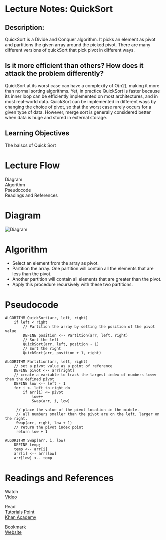 # Lecture Notes: QuickSort

## Description:
 QuickSort is a Divide and Conquer algorithm. It picks an element as pivot and partitions the given array around the picked pivot. There are many different versions of quickSort that pick pivot in different ways.


## Is it more efficient than others? How does it attack the problem differently?

QuickSort at its worst case can have a complexity of O(n2), making it more than normal sorting algorithms. Yet, in practice QuickSort is faster because its inner loop can be efficiently implemented on most architectures, and in most real-world data. QuickSort can be implemented in different ways by changing the choice of pivot, so that the worst case rarely occurs for a given type of data. However, merge sort is generally considered better when data is huge and stored in external storage.

## Learning Objectives
The baiscs of Quick Sort 

# Lecture Flow
Diagram<br />
Algorithm<br />
Pseudocode<br />
Readings and References

# Diagram
![Diagram](https://qnaplus.com/wp-content/uploads/2017/05/quick_sort.png)

# Algorithm
* Select an element from the array as pivot.
* Partition the array. One partition will contain all the elements that are less than the pivot. 
* Another partition will contain all elements that are greater than the pivot.
* Apply this procedure recursively with these two partitions.


# Pseudocode
```
ALGORITHM QuickSort(arr, left, right)
    if left < right
        // Partition the array by setting the position of the pivot value 
        DEFINE position <-- Partition(arr, left, right)
        // Sort the left
        QuickSort(arr, left, position - 1)
        // Sort the right
        QuickSort(arr, position + 1, right)

ALGORITHM Partition(arr, left, right)
    // set a pivot value as a point of reference
    DEFINE pivot <-- arr[right]
    // create a variable to track the largest index of numbers lower than the defined pivot
    DEFINE low <-- left - 1
    for i <- left to right do
        if arr[i] <= pivot
            low++
            Swap(arr, i, low)

     // place the value of the pivot location in the middle.
     // all numbers smaller than the pivot are on the left, larger on the right. 
     Swap(arr, right, low + 1)
    // return the pivot index point
     return low + 1

ALGORITHM Swap(arr, i, low)
    DEFINE temp;
    temp <-- arr[i]
    arr[i] <-- arr[low]
    arr[low] <-- temp

```

# Readings and References
Watch</br>
[Video](https://youtu.be/V6pF0Lr5Ykc)

Read</br>
[Tutorials Point](https://www.tutorialspoint.com/data_structures_algorithms/quick_sort_algorithm.htm)</br>
[Khan Academy](https://www.khanacademy.org/computing/computer-science/algorithms/quick-sort/a/overview-of-quicksort)

Bookmark</br>
[Website](https://www.geeksforgeeks.org/quick-sort/)